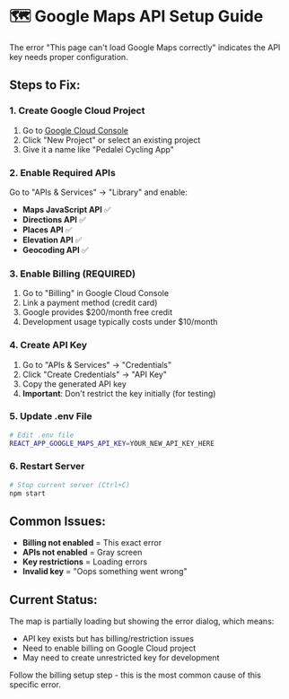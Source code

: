 # 🗺️ Google Maps API Setup Guide

The error "This page can't load Google Maps correctly" indicates the API key needs proper configuration.

## Steps to Fix:

### 1. Create Google Cloud Project
1. Go to [Google Cloud Console](https://console.cloud.google.com/)
2. Click "New Project" or select an existing project
3. Give it a name like "Pedalei Cycling App"

### 2. Enable Required APIs
Go to "APIs & Services" → "Library" and enable:
- **Maps JavaScript API** ✅
- **Directions API** ✅
- **Places API** ✅
- **Elevation API** ✅
- **Geocoding API** ✅

### 3. Enable Billing (REQUIRED)
1. Go to "Billing" in Google Cloud Console
2. Link a payment method (credit card)
3. Google provides $200/month free credit
4. Development usage typically costs under $10/month

### 4. Create API Key
1. Go to "APIs & Services" → "Credentials"
2. Click "Create Credentials" → "API Key"
3. Copy the generated API key
4. **Important**: Don't restrict the key initially (for testing)

### 5. Update .env File
```bash
# Edit .env file
REACT_APP_GOOGLE_MAPS_API_KEY=YOUR_NEW_API_KEY_HERE
```

### 6. Restart Server
```bash
# Stop current server (Ctrl+C)
npm start
```

## Common Issues:
- **Billing not enabled** = This exact error
- **APIs not enabled** = Gray screen
- **Key restrictions** = Loading errors
- **Invalid key** = "Oops something went wrong"

## Current Status:
The map is partially loading but showing the error dialog, which means:
- API key exists but has billing/restriction issues
- Need to enable billing on Google Cloud project
- May need to create unrestricted key for development

Follow the billing setup step - this is the most common cause of this specific error.